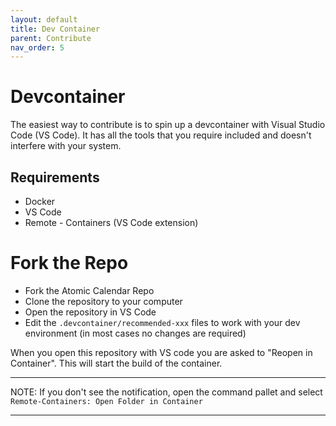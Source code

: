 ```yaml
---
layout: default
title: Dev Container
parent: Contribute
nav_order: 5
---
```


# Devcontainer

The easiest way to contribute is to spin up a devcontainer with Visual Studio Code (VS Code). It has all the tools that you require included and doesn't interfere with your system.

## Requirements

- Docker
- VS Code
- Remote - Containers (VS Code extension)

# Fork the Repo

- Fork the Atomic Calendar Repo
- Clone the repository to your computer
- Open the repository in VS Code
- Edit the `.devcontainer/recommended-xxx` files to work with your dev environment (in most cases no changes are required)

When you open this repository with VS code you are asked to "Reopen in Container". This will start the build of the container.

---

NOTE:
If you don't see the notification, open the command pallet and select `Remote-Containers: Open Folder in Container`

---
